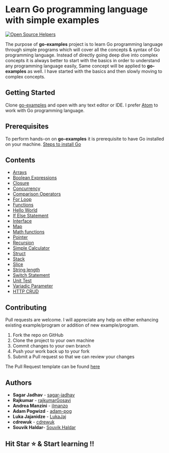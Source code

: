# Learn Go programming language with simple examples

[![Open Source Helpers](https://www.codetriage.com/sagar-jadhav/go-examples/badges/users.svg)](https://www.codetriage.com/sagar-jadhav/go-examples)

The purpose of **go-examples** project is to learn Go programming language through simple programs which will cover all the concepts & syntax of Go programming language. Instead of directly going deep dive into complex concepts it is always better to start with the basics in order to understand any programming language easily, Same concept will be applied to **go-examples** as well. I have started with the basics and then slowly moving to complex concepts.

## Getting Started
Clone [go-examples](https://github.com/sagar-jadhav/go-examples.git) and open with any text editor or IDE. I prefer [Atom](https://atom.io/) to work with Go programming language.

## Prerequisites

To perform hands-on on **go-examples** it is prerequisite to have Go installed on your machine.
[Steps to install Go](https://golang.org/doc/install?download)

## Contents

* [Arrays](./arrays.html)
* [Boolean Expressions](./boolean-expressions.html)
* [Closure](./closure.html)
* [Concurrency](https://github.com/sagar-jadhav/go-examples/blob/master/src/concurrency.go)
* [Comparison Operators](./comparison-operators.html)
* [For Loop](./for-loop.html)
* [Functions](https://github.com/sagar-jadhav/go-examples/blob/master/src/function.md)
* [Hello World](./hello-world.html)
* [If Else Statement](./if-elseif-else.html)
* [Interface](./interfaces.html)
* [Map](./map.html)
* [Math functions](https://github.com/sagar-jadhav/go-examples/tree/master/src/test/power.go)
* [Pointer](./pointer.html)
* [Recursion](./recursion.html)
* [Simple Calculator](./simple-calculator.html)
* [Struct](./struct.html)
* [Stack](https://github.com/sagar-jadhav/go-examples/blob/master/src/stack.go)
* [Slice](./slice.html)
* [String length](./string-length.html)
* [Switch Statement](https://github.com/sagar-jadhav/go-examples/blob/master/src/switch.go)
* [Unit Test](https://github.com/sagar-jadhav/go-examples/tree/master/src/test/unit-test.md)
* [Variadic Parameter](./variadic.html)
* [HTTP CRUD](./http_srv.html)

## Contributing

Pull requests are welcome. I will appreciate any help on either enhancing existing example/program or addition of new example/program.

1. Fork the repo on GitHub
2. Clone the project to your own machine
3. Commit changes to your own branch
4. Push your work back up to your fork
5. Submit a Pull request so that we can review your changes

The Pull Request template can be found [here](pull_request_template.md)

## Authors

* **Sagar Jadhav** - [sagar-jadhav](https://github.com/sagar-jadhav)
* **Rajkumar** - [rajkumarGosavi](https://github.com/rajkumarGosavi)
* **Andrea Manzini** - [ilmanzo](https://github.com/ilmanzo)
* **Adam Pogwizd** - [adam-pog](https://github.com/adam-pog)
* **Luka Jajanidze** - [LukaJaj](https://github.com/LukaJaj)
* **cdrewuk** - [cdrewuk](https://github.com/cdrewuk)
* **Souvik Haldar**- [Souvik Haldar](http://souvikhaldar.info)

## Hit Star ⭐️ & Start learning !!
